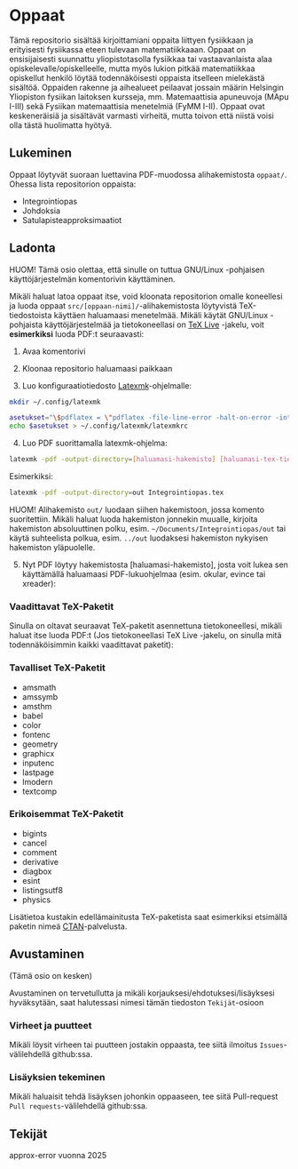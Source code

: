 # Oppaat

Tämä repositorio sisältää kirjoittamiani oppaita liittyen fysiikkaan ja erityisesti fysiikassa eteen tulevaan matematiikkaaan.
Oppaat on ensisijaisesti suunnattu yliopistotasolla fysiikkaa tai vastaavanlaista alaa opiskelevalle/opiskelleelle, mutta myös lukion pitkää
matematiikkaa opiskellut henkilö löytää todennäköisesti oppaista itselleen mielekästä sisältöä. Oppaiden rakenne ja aihealueet peilaavat
jossain määrin Helsingin Yliopiston fysiikan laitoksen kursseja, mm. Matemaattisia apuneuvoja (MApu I-III) sekä Fysiikan matemaattisia menetelmiä (FyMM I-II).
Oppaat ovat keskeneräisiä ja sisältävät varmasti virheitä, mutta toivon että niistä voisi olla tästä huolimatta hyötyä.

## Lukeminen

Oppaat löytyvät suoraan luettavina PDF-muodossa alihakemistosta `oppaat/`. Ohessa lista repositorion oppaista:

- Integrointiopas
- Johdoksia
- Satulapisteapproksimaatiot

## Ladonta

HUOM! Tämä osio olettaa, että sinulle on tuttua GNU/Linux -pohjaisen käyttöjärjestelmän komentorivin käyttäminen.

Mikäli haluat latoa oppaat itse, void kloonata repositorion omalle koneellesi ja luoda oppaat `src/[oppaan-nimi]/`-alihakemistosta
löytyvistä TeX-tiedostoista käyttäen haluamaasi menetelmää. Mikäli käytät GNU/Linux -pohjaista käyttöjärjestelmää ja tietokoneellasi on
[TeX Live](https://tug.org/texlive/) -jakelu, voit **esimerkiksi** luoda PDF:t seuraavasti:

1. Avaa komentorivi

2. Kloonaa repositorio haluamaasi paikkaan

3. Luo konfiguraatiotiedosto [Latexmk](https://www.cantab.net/users/johncollins/latexmk/)-ohjelmalle:

```sh
mkdir ~/.config/latexmk
```

```sh
asetukset="\$pdflatex = \"pdflatex -file-line-error -halt-on-error -interaction=nonstopmode -synctex=1\";"
echo $asetukset > ~/.config/latexmk/latexmkrc
```

4. Luo PDF suorittamalla latexmk-ohjelma:

```sh
latexmk -pdf -output-directory=[haluamasi-hakemisto] [haluamasi-tex-tiedosto]
```

Esimerkiksi:

```sh
latexmk -pdf -output-directory=out Integrointiopas.tex
```

HUOM! Alihakemisto `out/` luodaan siihen hakemistoon, jossa komento suoritettiin. Mikäli haluat luoda hakemiston
jonnekin muualle, kirjoita hakemiston absoluuttinen polku, esim. `~/Documents/Integrointiopas/out` tai käytä suhteelista polkua,
esim. `../out` luodaksesi hakemiston nykyisen hakemiston yläpuolelle.

5. Nyt PDF löytyy hakemistosta [haluamasi-hakemisto], josta voit lukea sen käyttämällä haluamaasi PDF-lukuohjelmaa (esim. okular, evince tai xreader):


### Vaadittavat TeX-Paketit

Sinulla on oltavat seuraavat TeX-paketit asennettuna tietokoneellesi, mikäli haluat itse luoda PDF:t
(Jos tietokoneellasi TeX Live -jakelu, on sinulla mitä todennäköisimmin kaikki vaadittavat paketit):

### Tavalliset TeX-Paketit

- amsmath
- amssymb
- amsthm
- babel
- color
- fontenc
- geometry
- graphicx
- inputenc
- lastpage
- lmodern
- textcomp

### Erikoisemmat TeX-Paketit

- bigints
- cancel
- comment
- derivative
- diagbox
- esint
- listingsutf8
- physics

Lisätietoa kustakin edellämainitusta TeX-paketista saat esimerkiksi etsimällä paketin nimeä [CTAN](https://ctan.org/)-palvelusta.

## Avustaminen

(Tämä osio on kesken)

Avustaminen on tervetullutta ja mikäli korjauksesi/ehdotuksesi/lisäyksesi hyväksytään, saat halutessasi nimesi tämän tiedoston `Tekijät`-osioon

### Virheet ja puutteet

Mikäli löysit virheen tai puutteen jostakin oppaasta, tee siitä ilmoitus `Issues`-välilehdellä github:ssa.

### Lisäyksien tekeminen

Mikäli haluaisit tehdä lisäyksen johonkin oppaaseen, tee siitä Pull-request `Pull requests`-välilehdellä github:ssa.

## Tekijät

approx-error vuonna 2025
